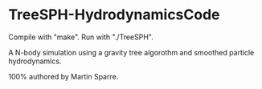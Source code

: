 # TreeSPH-HydrodynamicsCode

Compile with "make". Run with "./TreeSPH".

A N-body simulation using a gravity tree algorothm and smoothed particle hydrodynamics.

100% authored by Martin Sparre.
